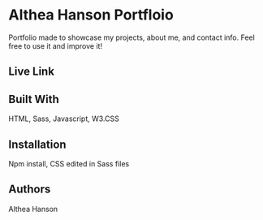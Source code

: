 # Althea Hanson Portfloio

Portfolio made to showcase my projects, about me, and contact info. Feel free to use it and improve it!

## Live Link



## Built With

HTML, Sass, Javascript, W3.CSS

## Installation

Npm install, CSS edited in Sass files

## Authors

Althea Hanson


